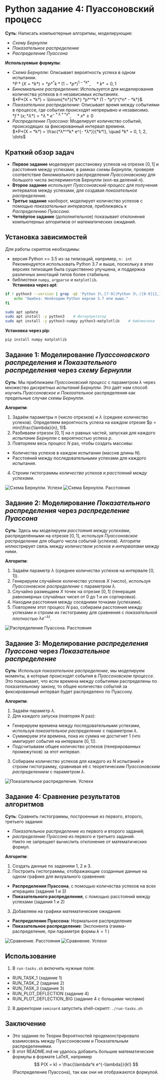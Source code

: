 # Python задание 4: Пуассоновский процесс
**Суть**: Написать компьютерные алгоритмы, моделирующие:
 - *Схему Бернулли*
 - *Показательное распределение*
 - *Распределение Пуассона*

**Используемые формулы**:
- *Схема Бернулли*: 
  Описывает вероятность успеха в одном испытании.  
  $*P*(X = *k*) = *p*^*k* (1 - *p*)^{1 - *k*}, \quad *k* = 0, 1$
- *Биномиальное распределение*: 
  Используется для моделирования количества успехов в *n* независимых испытаниях.  
  $*P*(X = *k*) = \binom{*n*}{*k*} *p*^*k* (1 - *p*)^{*n* - *k*}$
- *Показательное распределение*: 
  Описывает время между событиями в процессе, где события происходят непрерывно и независимо.  
  $*f*(x; *λ*) = *λ* e^{- *λ* *x*}, \quad *x* ≥ 0$
- *Распределение Пуассона*: 
  Моделирует количество событий, происходящих за фиксированный интервал времени.  
  $*P*(X = *k*) = \frac{*λ*^*k* e^{- *λ*}}{*k*!}, \quad *k* = 0, 1, 2, \dots$


## Краткий обзор задач
- **Первое задание** моделирует расстановку успехов на отрезке $[0,1]$ и расстояния между успехами, в рамках *схемы Бернулли*, проверяя соответствие *биномиального* распределения *Пуассоновскому* для большого числа экспериментов Бернулли (кол-ва делений $n$).
- **Второе задание** использует *Пуассоновский процесс* для получения интервалов между успехами, для создавая *показательное распределение*.
- **Третье задание** наоборот, моделирует количество успехов с помощью *показательных интервалов*, приближаясь к *Распределению Пуассона*.
- **Четвёртое задание** (дополнительное) показывает отклонения компьютерных алгоритмов от математических ожиданий.

## Установка зависимостей
Для работы скриптов необходимы:
 - версия Python >= 3.5  из-за типизаций, например, `n: int`    
 Рекомендуется использовать Python 3.7 и выше, поскольку в этих версиях типизация была существенно улучшена, и поддержка различных аннотаций типов более стабильна.   
 - библиотеки `numpy`, `argparse` и `matplotlib`.   
**Установка через apt**:   
```bash
if ! python3 --version | grep -qE 'Python 3\.[7-9]|Python 3\.([0-9]{2,})'; then
    echo "Ошибка: Необходим Python версии 3.7 или выше."
fi

sudo apt update
sudo apt install -y python3    # Интерпретатор
sudo apt install -y python3-numpy python3-matplotlib    # библиотеки
```
**Установка через pip**:   
```bash
pip install numpy matplotlib
```


## Задание 1: Моделирование *Пуассоновского распределения* и *Показательного распределения* через *схему Бернулли*
**Суть**: Мы приближаем *Пуассоновский процесс* с параметром $\lambda$ через множество дискретных *испытаний Бернулли*.
 Это даёт нам способ изучить *Пуассоновское* и *Показательное* распределения как предельные случаи *схемы Бернулли*.


**Алгоритм**:   
 1. Задаём параметры $n$ (число отрезков) и $\lambda$ (среднее количество успехов).
 Определяем вероятность успеха на каждом отрезке $p = min⁡(\frac{\lambda}{n}, 1)$.   
 2. Разбиваем отрезок $[0,1]$ на $n$ равных частей, запуская для каждого *испытание Бернулли* с вероятностью успеха $p$.   
 3. Повторяем весь процесс $N$ раз, чтобы создать массивы:   
   - Количества успехов в каждом испытании (массив длины $N$).   
   - Расстояний между последовательными успехами для каждого испытания.   
 4. Строим гистограммы *количества успехов* и *расстояний между успехами*.   

![Схема Бернулли. Успехи](images/task1_1.png)
![Схема Бернулли. Расстояния](images/task1_2.png)


## Задание 2: Моделирование *Показательного распределения* через *распределение Пуассона*
**Суть**: Здесь мы моделируем *расстояния между успехами*, распределёнными на отрезке $[0,1]$,
 используя *Пуассоновское распределение* для общего числа событий (успехов).
 Алгоритм иллюстрирует связь между *количеством успехов* и *интервалами* между ними.

**Алгоритм**:   
 1. Задаём параметр $\lambda$ (среднее количество успехов на интервале $[0,1]$).   
 2. Генерируем случайное количество успехов $X$ (число), используя *Пуассоновское распределение* с параметром $\lambda$.   
 3. Случайно размещаем $X$ точек на отрезке $[0,1]$ (генерация равномерных случайных чисел от 0 до 1 и их сортировка).   
 4. Находим расстояния между соседними точками (успехами).   
 5. Повторяем этот процесс $N$ раз,
 собираем расстояния между успехами 
 и строим их гистограмму для сравнения с *показательной плотностью* $\lambda e^{-\lambda t}$.   

![Распределение Пуассона. Расстояния](images/task2.png)

## Задание 3: Моделирование *распределения Пуассона* через *Показательное распределение*
**Суть**: Используя *показательное распределение*, мы моделируем моменты, в которые происходят события в *Пуассоновском процессе*.
 Это показывает, что если времена между событиями распределены по показательному закону,
 то общее количество событий за фиксированный интервал будет распределено по Пуассону.

**Алгоритм**:   
 1. Задаём параметр $\lambda$.   
 2. Для каждого запуска (повторяя $N$ раз):   
 - Генерируем времена  между последовательными успехами, используя *показательное распределение* с параметром $\lambda$.   
 - Суммируем эти времена, пока их сумма не достигнет 1 (что имитирует события на интервале $[0,1]$).
 - Подсчитываем общее количество успехов (генерированных промежутков) за этот интервал.
 3. Собираем количество успехов для каждого из $N$ испытаний и строим гистограмму, сравнивая её с теоретическим *Пуассоновским распределением* с параметром $\lambda$.   

![Показательное распределение. Успехи](images/task3.png)

## Задание 4: Сравнение результатов алгоритмов
**Суть**: Сравнить гистограммы, построенные из первого, второго, третьего задания:   
 - *Показательное распределение* из первого и второго заданий;   
 - *распределение Пуассона* из первого и третьего заданий.   
 Никто не запрещает вычислить отклонение от математических формул.

**Алгоритм**:   
 1. Создать данные по заданиям 1, 2 и 3.  
 2. Построить гистограммы, отображающие созданные данные на одном графике для визуального сравнения:  
 - **Распределения Пуассона**, с помощью  количества успехов на всех итерациях  (задания 1 и 3)
 - **Показательного распределения**, с помощью  расстояний между успехами (задания 1 и 2)
 3. Добавляем на графики математические ожидания:
 - **Распределение Пуассона**: Нормальное распределение
 - **Показательное распределение**: Экспонента (гамма-распределение, при параметре формы $k=1$ )

![Сравнение. Расстояния](images/task4_1.png)
![Сравнение. Успехи](images/task4_2.png)


## Использование
1. В `run-tasks.sh` включить нужные поля:
- RUN_TASK_1 (задание 1)
- RUN_TASK_2 (задание 2)
- RUN_TASK_3 (задание 3)
- RUN_PLOT_DEFLECTION (задание 4)
- RUN_PLOT_DEFLECTION_BIG (задание 4 с большими числами)
2. В директории `seminar4` запустить shell-скрипт: `./run-tasks.sh`

## Заключение
- Это задание по Теории Вероятностей продемонстрировало взаимосвязь между Пуассоновским и Показательным распределениями.  
- В этот README.md не удалось добавить большие математические формулы в формате LaTeX, например $$ P(X = k) = \frac{\lambda^k e^{-\lambda}}{k!} $$ (Распределение Пуассона), так как они не отображаются формулой.

